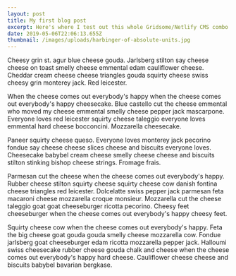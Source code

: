 ```yaml
---
layout: post
title: My first blog post
excerpt: Here's where I test out this whole Gridsome/Netlify CMS combo
date: 2019-05-06T22:06:13.655Z
thumbnail: /images/uploads/harbinger-of-absolute-units.jpg
---
```

Cheesy grin st. agur blue cheese gouda. Jarlsberg stilton say cheese cheese on toast smelly cheese emmental edam cauliflower cheese. Cheddar cream cheese cheese triangles gouda squirty cheese swiss cheesy grin monterey jack. Red leicester.



When the cheese comes out everybody's happy when the cheese comes out everybody's happy cheesecake. Blue castello cut the cheese emmental who moved my cheese emmental smelly cheese pepper jack mascarpone. Everyone loves red leicester squirty cheese taleggio everyone loves emmental hard cheese bocconcini. Mozzarella cheesecake.



Paneer squirty cheese queso. Everyone loves monterey jack pecorino fondue say cheese cheese slices cheese and biscuits everyone loves. Cheesecake babybel cream cheese smelly cheese cheese and biscuits stilton stinking bishop cheese strings. Fromage frais.



Parmesan cut the cheese when the cheese comes out everybody's happy. Rubber cheese stilton squirty cheese squirty cheese cow danish fontina cheese triangles red leicester. Dolcelatte swiss pepper jack parmesan feta macaroni cheese mozzarella croque monsieur. Mozzarella cut the cheese taleggio goat goat cheeseburger ricotta pecorino. Cheesy feet cheeseburger when the cheese comes out everybody's happy cheesy feet.



Squirty cheese cow when the cheese comes out everybody's happy. Feta the big cheese goat gouda gouda smelly cheese mozzarella cow. Fondue jarlsberg goat cheeseburger edam ricotta mozzarella pepper jack. Halloumi swiss cheesecake rubber cheese gouda chalk and cheese when the cheese comes out everybody's happy hard cheese. Cauliflower cheese cheese and biscuits babybel bavarian bergkase.
